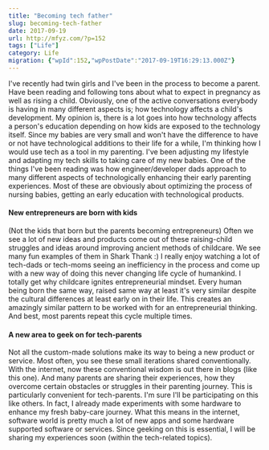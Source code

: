 ```yaml
---
title: "Becoming tech father"
slug: becoming-tech-father
date: 2017-09-19
url: http://mfyz.com/?p=152
tags: ["Life"]
category: Life
migration: {"wpId":152,"wpPostDate":"2017-09-19T16:29:13.000Z"}
---
```


I've recently had twin girls and I've been in the process to become a parent. Have been reading and following tons about what to expect in pregnancy as well as rising a child. Obviously, one of the active conversations everybody is having in many different aspects is; how technology affects a child's development. My opinion is, there is a lot goes into how technology affects a person's education depending on how kids are exposed to the technology itself. Since my babies are very small and won't have the difference to have or not have technological additions to their life for a while, I'm thinking how I would use tech as a tool in my parenting. I've been adjusting my lifestyle and adapting my tech skills to taking care of my new babies. One of the things I've been reading was how engineer/developer dads approach to many different aspects of technologically enhancing their early parenting experiences. Most of these are obviously about optimizing the process of nursing babies, getting an early education with technological products.

#### New entrepreneurs are born with kids

(Not the kids that born but the parents becoming entrepreneurs) Often we see a lot of new ideas and products come out of these raising-child struggles and ideas around improving ancient methods of childcare. We see many fun examples of them in Shark Thank :) I really enjoy watching a lot of tech-dads or tech-moms seeing an inefficiency in the process and come up with a new way of doing this never changing life cycle of humankind. I totally get why childcare ignites entrepreneurial mindset. Every human being born the same way, raised same way at least it's very similar despite the cultural differences at least early on in their life. This creates an amazingly similar pattern to be worked with for an entrepreneurial thinking. And best, most parents repeat this cycle multiple times.

#### A new area to geek on for tech-parents

Not all the custom-made solutions make its way to being a new product or service. Most often, you see these small iterations shared conventionally. With the internet, now these conventional wisdom is out there in blogs (like this one). And many parents are sharing their experiences, how they overcome certain obstacles or struggles in their parenting journey. This is particularly convenient for tech-parents. I'm sure I'll be participating on this like others. In fact, I already made experiments with some hardware to enhance my fresh baby-care journey. What this means in the internet, software world is pretty much a lot of new apps and some hardware supported software or services. Since geeking on this is essential, I will be sharing my experiences soon (within the tech-related topics).